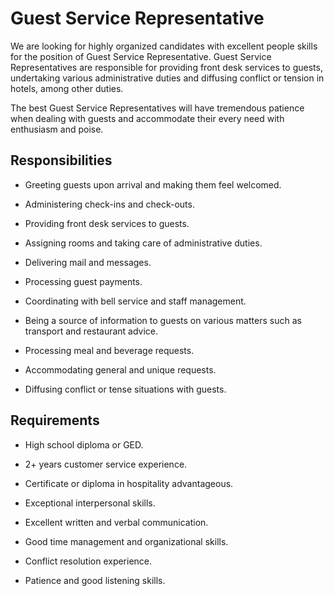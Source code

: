 # Guest Service Representative

We are looking for highly organized candidates with excellent people skills for the position of Guest Service Representative. Guest Service Representatives are responsible for providing front desk services to guests, undertaking various administrative duties and diffusing conflict or tension in hotels, among other duties.

The best Guest Service Representatives will have tremendous patience when dealing with guests and accommodate their every need with enthusiasm and poise.

## Responsibilities

* Greeting guests upon arrival and making them feel welcomed.

* Administering check-ins and check-outs.

* Providing front desk services to guests.

* Assigning rooms and taking care of administrative duties.

* Delivering mail and messages.

* Processing guest payments.

* Coordinating with bell service and staff management.

* Being a source of information to guests on various matters such as transport and restaurant advice.

* Processing meal and beverage requests.

* Accommodating general and unique requests.

* Diffusing conflict or tense situations with guests.

## Requirements

* High school diploma or GED.

* 2+ years customer service experience.

* Certificate or diploma in hospitality advantageous.

* Exceptional interpersonal skills.

* Excellent written and verbal communication.

* Good time management and organizational skills.

* Conflict resolution experience.

* Patience and good listening skills.

